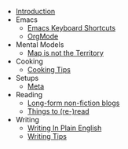 - [Introduction](README.md)
- Emacs
  - [Emacs Keyboard Shortcuts](emacs/emacs-keybindings.md "Doom Emacs Keybindings")
  - [OrgMode](emacs/org-mode.md)
- Mental Models
  - [Map is not the Territory](mental-models/map-is-not-the-territory.md)
- Cooking
  - [Cooking Tips](cooking/cooking-tips.md)
- Setups
  - [Meta](setups/meta.md)
- Reading
  - [Long-form non-fiction blogs](reading/long-form-non-fiction-blogs.md)
  - [Things to (re-)read](reading/things-to-reread.md)
- Writing
  - [Writing In Plain English](writing/writing-in-plain-english.md)
  - [Writing Tips](writing/writing-tips.md)
